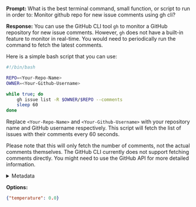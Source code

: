 **Prompt:**
What is the best terminal command, small function, or script to run in order to: Monitor github repo for new issue comments using gh cli?


**Response:**
You can use the GitHub CLI tool `gh` to monitor a GitHub repository for new issue comments. However, `gh` does not have a built-in feature to monitor in real-time. You would need to periodically run the command to fetch the latest comments.

Here is a simple bash script that you can use:

```bash
#!/bin/bash

REPO=<Your-Repo-Name>
OWNER=<Your-Github-Username>

while true; do
    gh issue list -R $OWNER/$REPO --comments
    sleep 60
done
```

Replace `<Your-Repo-Name>` and `<Your-Github-Username>` with your repository name and GitHub username respectively. This script will fetch the list of issues with their comments every 60 seconds.

Please note that this will only fetch the number of comments, not the actual comments themselves. The GitHub CLI currently does not support fetching comments directly. You might need to use the GitHub API for more detailed information.

<details><summary>Metadata</summary>

- Duration: 28152 ms
- Datetime: 2023-09-06T14:44:21.490946
- Model: gpt-4-0613

</details>

**Options:**
```json
{"temperature": 0.0}
```

